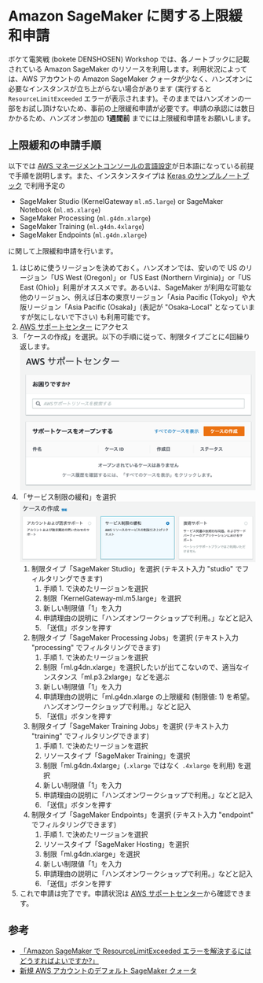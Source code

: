 # Amazon SageMaker に関する上限緩和申請

ボケて電笑戦 (bokete DENSHOSEN) Workshop では、各ノートブックに記載されている Amazon SageMaker のリソースを利用します。利用状況によっては、AWS アカウントの Amazon SageMaker クォータが少なく、ハンズオンに必要なインスタンスが立ち上がらない場合があります (実行すると `ResourceLimitExceeded` エラーが表示されます)。そのままではハンズオンの一部をお試し頂けないため、事前の上限緩和申請が必要です。申請の承認には数日かかるため、ハンズオン参加の **1週間前** までには上限緩和申請をお願いします。

## 上限緩和の申請手順
以下では [AWS マネージメントコンソールの言語設定](https://console.aws.amazon.com/settings/home)が日本語になっている前提で手順を説明します。また、インスタンスタイプは [Keras のサンプルノートブック](notebook/keras_baseline/bokete_keras_on_sagemaker.ipynb) で利用予定の 
- SageMaker Studio (KernelGateway `ml.m5.large`) or SageMaker Notebook (`ml.m5.xlarge`)
- SageMaker Processing (`ml.g4dn.xlarge`)
- SageMaker Training (`ml.g4dn.4xlarge`)
- SageMaker Endpoints (`ml.g4dn.xlarge`) 

に関して上限緩和申請を行います。

1. はじめに使うリージョンを決めておく。ハンズオンでは、安いので US のリージョン「US West (Oregon)」or「US East (Northern Virginia)」or「US East (Ohio)」利用がオススメです。あるいは、SageMaker が利用な可能な他のリージョン、例えば日本の東京リージョン「Asia Pacific (Tokyo)」や大阪リージョン「Asia Pacific (Osaka)」(表記が "Osaka-Local" となっていますが気にしないで下さい) も利用可能です。
1. [AWS サポートセンター](https://console.aws.amazon.com/support/) にアクセス
1. 「ケースの作成」を選択。以下の手順に従って、制限タイプごとに4回繰り返します。 ![AWS Support](docs/image/aws_support.png)
1. 「サービス制限の緩和」を選択 ![Create case](docs/image/create_case.png)
    1. 制限タイプ「SageMaker Studio」を選択 (テキスト入力 "studio" でフィルタリングできます)
        1. 手順 1. で決めたリージョンを選択
        1. 制限「KernelGateway-ml.m5.large」を選択
        1. 新しい制限値「1」を入力
        1. 申請理由の説明に「ハンズオンワークショップで利用。」などと記入
        1. 「送信」ボタンを押す
    1. 制限タイプ「SageMaker Processing Jobs」を選択 (テキスト入力 "processing" でフィルタリングできます)
        1. 手順 1. で決めたリージョンを選択
        1. 制限「ml.g4dn.xlarge」を選択したいが出てこないので、適当なインスタンス「ml.p3.2xlarge」などを選ぶ
        1. 新しい制限値「1」を入力
        1. 申請理由の説明に「ml.g4dn.xlarge の上限緩和 (制限値: 1) を希望。ハンズオンワークショップで利用。」などと記入
        1. 「送信」ボタンを押す
    1. 制限タイプ「SageMaker Training Jobs」を選択 (テキスト入力 "training" でフィルタリングできます)
        1. 手順 1. で決めたリージョンを選択
        1. リソースタイプ「SageMaker Training」を選択
        1. 制限「ml.g4dn.4xlarge」(`.xlarge` ではなく `.4xlarge` を利用) を選択
        1. 新しい制限値「1」を入力
        1. 申請理由の説明に「ハンズオンワークショップで利用。」などと記入
        1. 「送信」ボタンを押す
    1. 制限タイプ「SageMaker Endpoints」を選択 (テキスト入力 "endpoint" でフィルタリングできます)
        1. 手順 1. で決めたリージョンを選択
        1. リソースタイプ「SageMaker Hosting」を選択
        1. 制限「ml.g4dn.xlarge」を選択
        1. 新しい制限値「1」を入力
        1. 申請理由の説明に「ハンズオンワークショップで利用。」などと記入
        1. 「送信」ボタンを押す
1. これで申請は完了です。申請状況は [AWS サポートセンター](https://console.aws.amazon.com/support/)から確認できます。


## 参考
- [「Amazon SageMaker で ResourceLimitExceeded エラーを解決するにはどうすればよいですか?」](https://aws.amazon.com/jp/premiumsupport/knowledge-center/resourcelimitexceeded-sagemaker/?nc1=h_ls)
- [新規 AWS アカウントのデフォルト SageMaker クォータ](https://docs.aws.amazon.com/general/latest/gr/sagemaker.html#limits_sagemaker)
